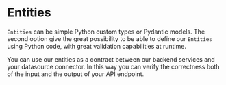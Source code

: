 # Entities

`Entities` can be simple Python custom types or Pydantic models. The second option give the great possibility to be able to define our `Entities` using Python code, with great validation capabilities at runtime.

You can use our entities as a contract between our backend services and your datasource connector. In this way you can verify the correctness both of the input and the output of your API endpoint.